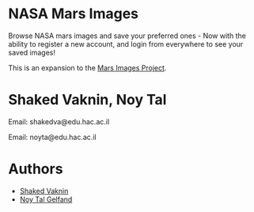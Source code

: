 # NASA Mars Images

Browse NASA mars images and save your preferred ones - Now with the ability to register a new account,
and login from everywhere to see your saved images!

This is an expansion to the [Mars Images Project](https://github.com/shakedva/Mars-Images-Page).

<h1>Shaked Vaknin, Noy Tal</h1>
<p>Email: shakedva@edu.hac.ac.il </p>
<p>Email: noyta@edu.hac.ac.il</p>

<h1>Authors</h1>

* [Shaked Vaknin](https://github.com/shakedva)
* [Noy Tal Gelfand](https://github.com/noytal1)
